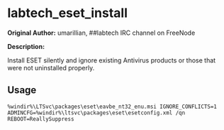 labtech_eset_install
====================

**Original Author:** umarillian, ##labtech IRC channel on FreeNode

**Description:**

Install ESET silently and ignore existing Antivirus products or those that were not uninstalled properly.

Usage
----------
    %windir%\LTSvc\packages\eset\eavbe_nt32_enu.msi IGNORE_CONFLICTS=1 ADMINCFG=%windir%\ltsvc\packages\eset\esetconfig.xml /qn REBOOT=ReallySuppress
